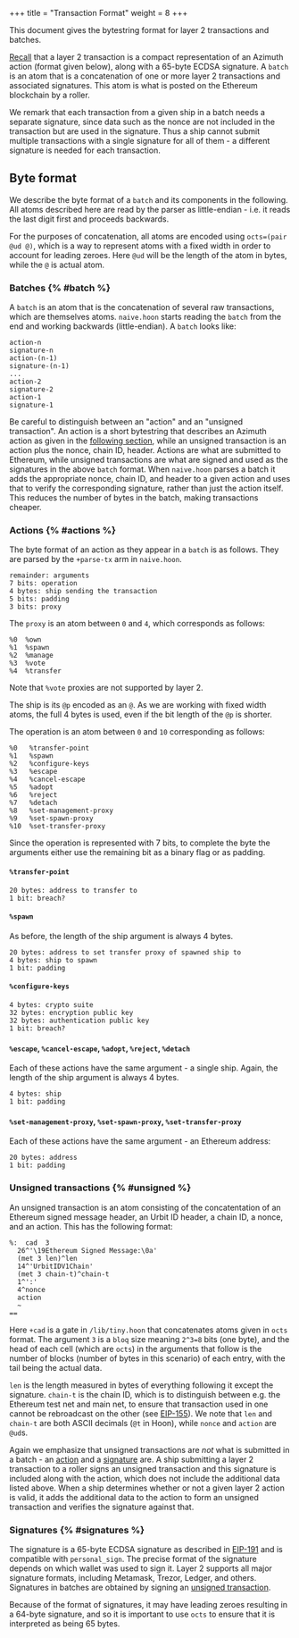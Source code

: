+++
title = "Transaction Format"
weight = 8
+++

This document gives the bytestring format for layer 2 transactions and batches.

[Recall](/reference/azimuth/l2/layer2) that a layer 2 transaction is a compact
representation of an Azimuth action (format given below), along with a 65-byte
ECDSA signature. A `batch` is an atom that is a concatenation of one or more
layer 2 transactions and associated signatures. This atom is what is posted on
the Ethereum blockchain by a roller.

We remark that each transaction from a given ship in a batch needs a separate
signature, since data such as the nonce are not included in the transaction but
are used in the signature. Thus a ship cannot submit multiple transactions with
a single signature for all of them - a different signature is needed for each
transaction.

## Byte format

We describe the byte format of a `batch` and its components in the following.
All atoms described here are read by the parser as little-endian - i.e. it reads
the last digit first and proceeds backwards.

For the purposes of concatenation, all atoms are encoded using `octs=(pair @ud @)`, which is a way to represent atoms with a fixed width in order to account
for leading zeroes. Here `@ud` will be the length of the atom in bytes, while
the `@` is actual atom.

### Batches {% #batch %}

A `batch` is an atom that is the concatenation of several raw transactions,
which are themselves atoms. `naive.hoon` starts reading the `batch` from the end
and working backwards (little-endian). A `batch` looks like:

```
action-n
signature-n
action-(n-1)
signature-(n-1)
...
action-2
signature-2
action-1
signature-1
```

Be careful to distinguish between an "action" and an "unsigned transaction". An
action is a short bytestring that describes an Azimuth action as given in the
[following section](#actions), while an unsigned transaction is an action plus
the nonce, chain ID, header. Actions are what are submitted to Ethereum, while
unsigned transactions are what are signed and used as the signatures in the
above `batch` format. When `naive.hoon` parses a batch it adds the appropriate
nonce, chain ID, and header to a given action and uses that to verify the
corresponding signature, rather than just the action itself. This reduces the
number of bytes in the batch, making transactions cheaper.

### Actions {% #actions %}

The byte format of an action as they appear in a `batch` is as
follows. They are parsed by the `+parse-tx` arm in `naive.hoon`.

```
remainder: arguments
7 bits: operation
4 bytes: ship sending the transaction
5 bits: padding
3 bits: proxy
```

The `proxy` is an atom between `0` and `4`, which corresponds as follows:

```
%0  %own
%1  %spawn
%2  %manage
%3  %vote
%4  %transfer
```

Note that `%vote` proxies are not supported by layer 2.

The ship is its `@p` encoded as an `@`. As we are working with fixed width
atoms, the full 4 bytes is used, even if the bit length of the `@p` is shorter.

The operation is an atom between `0` and `10` corresponding as follows:

```
%0   %transfer-point
%1   %spawn
%2   %configure-keys
%3   %escape
%4   %cancel-escape
%5   %adopt
%6   %reject
%7   %detach
%8   %set-management-proxy
%9   %set-spawn-proxy
%10  %set-transfer-proxy
```

Since the operation is represented with 7 bits, to complete the byte the
arguments either use the remaining bit as a binary flag or as padding.

#### `%transfer-point`

```
20 bytes: address to transfer to
1 bit: breach?
```

#### `%spawn`

As before, the length of the ship argument is always 4 bytes.

```
20 bytes: address to set transfer proxy of spawned ship to
4 bytes: ship to spawn
1 bit: padding
```

#### `%configure-keys`

```
4 bytes: crypto suite
32 bytes: encryption public key
32 bytes: authentication public key
1 bit: breach?
```

#### `%escape`, `%cancel-escape`, `%adopt`, `%reject`, `%detach`

Each of these actions have the same argument - a single ship. Again, the length
of the ship argument is always 4 bytes.

```
4 bytes: ship
1 bit: padding
```

#### `%set-management-proxy`, `%set-spawn-proxy`, `%set-transfer-proxy`

Each of these actions have the same argument - an Ethereum address:

```
20 bytes: address
1 bit: padding
```

### Unsigned transactions {% #unsigned %}

An unsigned transaction is an atom consisting of the concatentation of an Ethereum signed
message header, an Urbit ID header, a chain ID, a nonce, and an action. This has the following format:

```hoon
%:  cad  3
  26^'\19Ethereum Signed Message:\0a'
  (met 3 len)^len
  14^'UrbitIDV1Chain'
  (met 3 chain-t)^chain-t
  1^':'
  4^nonce
  action
  ~
==
```

Here `+cad` is a gate in `/lib/tiny.hoon` that concatenates atoms given in `octs` format. The
argument `3` is a `bloq` size meaning `2^3=8` bits (one byte), and the head of
each cell (which are `octs`) in the arguments that follow is the number of blocks (number of bytes
in this scenario) of each entry, with the tail being the actual data.

`len` is the length measured in bytes of everything following it except the
signature. `chain-t` is the chain ID, which is to distinguish between e.g. the
Ethereum test net and main net, to ensure that transaction used in one cannot be
rebroadcast on the other (see
[EIP-155](https://eips.ethereum.org/EIPS/eip-155)). We note that `len` and
`chain-t` are both ASCII decimals (`@t` in Hoon), while `nonce` and `action` are
`@ud`s.

Again we emphasize that unsigned transactions are _not_ what is submitted in a
batch - an [action](#actions) and a [signature](#signatures) are. A ship
submitting a layer 2 transaction to a roller signs an unsigned transaction and
this signature is included along with the action, which does not include the
additional data listed above. When a ship determines whether or not a given
layer 2 action is valid, it adds the additional data to the action to form an
unsigned transaction and verifies the signature against that.

### Signatures {% #signatures %}

The signature is a 65-byte ECDSA signature as described in
[EIP-191](https://eips.ethereum.org/EIPS/eip-191) and is compatible with
`personal_sign`. The precise format of the signature depends on which wallet was
used to sign it. Layer 2 supports all major signature formats, including
Metamask, Trezor, Ledger, and others. Signatures in batches are obtained by signing
an [unsigned transaction](#unsigned).

Because of the format of signatures, it may have leading zeroes resulting in a
64-byte signature, and so it is important to use `octs` to ensure that it is
interpreted as being 65 bytes.
